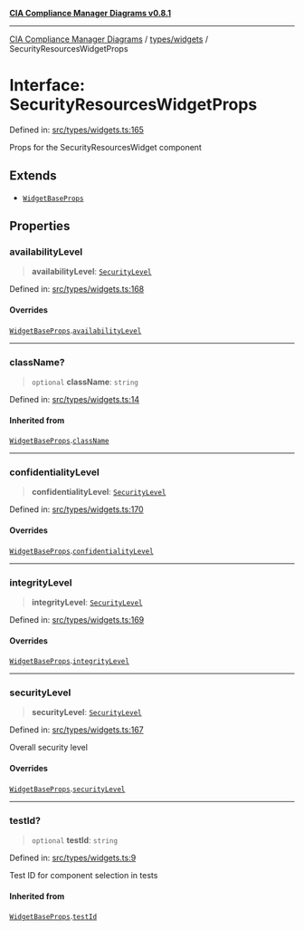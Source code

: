 [**CIA Compliance Manager Diagrams v0.8.1**](../../../README.md)

***

[CIA Compliance Manager Diagrams](../../../modules.md) / [types/widgets](../README.md) / SecurityResourcesWidgetProps

# Interface: SecurityResourcesWidgetProps

Defined in: [src/types/widgets.ts:165](https://github.com/Hack23/cia-compliance-manager/blob/aea527f1006de96602c10bb201453301cffe7b07/src/types/widgets.ts#L165)

Props for the SecurityResourcesWidget component

## Extends

- [`WidgetBaseProps`](WidgetBaseProps.md)

## Properties

### availabilityLevel

> **availabilityLevel**: [`SecurityLevel`](../../cia/type-aliases/SecurityLevel.md)

Defined in: [src/types/widgets.ts:168](https://github.com/Hack23/cia-compliance-manager/blob/aea527f1006de96602c10bb201453301cffe7b07/src/types/widgets.ts#L168)

#### Overrides

[`WidgetBaseProps`](WidgetBaseProps.md).[`availabilityLevel`](WidgetBaseProps.md#availabilitylevel)

***

### className?

> `optional` **className**: `string`

Defined in: [src/types/widgets.ts:14](https://github.com/Hack23/cia-compliance-manager/blob/aea527f1006de96602c10bb201453301cffe7b07/src/types/widgets.ts#L14)

#### Inherited from

[`WidgetBaseProps`](WidgetBaseProps.md).[`className`](WidgetBaseProps.md#classname)

***

### confidentialityLevel

> **confidentialityLevel**: [`SecurityLevel`](../../cia/type-aliases/SecurityLevel.md)

Defined in: [src/types/widgets.ts:170](https://github.com/Hack23/cia-compliance-manager/blob/aea527f1006de96602c10bb201453301cffe7b07/src/types/widgets.ts#L170)

#### Overrides

[`WidgetBaseProps`](WidgetBaseProps.md).[`confidentialityLevel`](WidgetBaseProps.md#confidentialitylevel)

***

### integrityLevel

> **integrityLevel**: [`SecurityLevel`](../../cia/type-aliases/SecurityLevel.md)

Defined in: [src/types/widgets.ts:169](https://github.com/Hack23/cia-compliance-manager/blob/aea527f1006de96602c10bb201453301cffe7b07/src/types/widgets.ts#L169)

#### Overrides

[`WidgetBaseProps`](WidgetBaseProps.md).[`integrityLevel`](WidgetBaseProps.md#integritylevel)

***

### securityLevel

> **securityLevel**: [`SecurityLevel`](../../cia/type-aliases/SecurityLevel.md)

Defined in: [src/types/widgets.ts:167](https://github.com/Hack23/cia-compliance-manager/blob/aea527f1006de96602c10bb201453301cffe7b07/src/types/widgets.ts#L167)

Overall security level

#### Overrides

[`WidgetBaseProps`](WidgetBaseProps.md).[`securityLevel`](WidgetBaseProps.md#securitylevel)

***

### testId?

> `optional` **testId**: `string`

Defined in: [src/types/widgets.ts:9](https://github.com/Hack23/cia-compliance-manager/blob/aea527f1006de96602c10bb201453301cffe7b07/src/types/widgets.ts#L9)

Test ID for component selection in tests

#### Inherited from

[`WidgetBaseProps`](WidgetBaseProps.md).[`testId`](WidgetBaseProps.md#testid)
